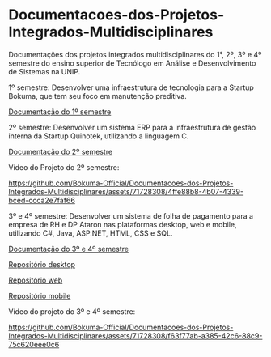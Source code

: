 # Documentacoes-dos-Projetos-Integrados-Multidisciplinares
Documentações dos projetos integrados multidisciplinares do 1°, 2º, 3º e 4º semestre do ensino superior de Tecnólogo em Análise e Desenvolvimento de Sistemas na UNIP.

1º semestre:
Desenvolver uma infraestrutura de tecnologia para a Startup Bokuma, que tem seu foco em manutenção preditiva.

[Documentação do 1º semestre](https://github.com/Bokuma-Official/Documentacoes-dos-Projetos-Integrados-Multidisciplinares/tree/main/1%C2%BA%20Semestre)

2º semestre:
Desenvolver um sistema ERP para a infraestrutura de gestão interna da Startup Quinotek, utilizando a linguagem C.

[Documentação do 2º semestre](https://github.com/Bokuma-Official/Documentacoes-dos-Projetos-Integrados-Multidisciplinares/tree/main/2%C2%BA%20Semestre)

Vídeo do Projeto do 2º semestre:

https://github.com/Bokuma-Official/Documentacoes-dos-Projetos-Integrados-Multidisciplinares/assets/71728308/4ffe88b8-4b07-4339-bced-ccca2e7faf66

3º e 4º semestre:
Desenvolver um sistema de folha de pagamento para a empresa de RH e DP Ataron nas plataformas desktop, web e mobile, utilizando C#, Java, ASP.NET, HTML, CSS e SQL.

[Documentação do 3º e 4º semestre](https://github.com/Bokuma-Official/Documentacoes-dos-Projetos-Integrados-Multidisciplinares/tree/main/3%C2%BA%20e%204%C2%BA%20Semestre)

[Repositório desktop](https://github.com/Bokuma-Official/Gerador-de-Folha-de-Pagamento-Desktop)

[Repositório web](https://github.com/Bokuma-Official/Gerador-de-Folha-de-Pagamento-Web)

[Repositório mobile](https://github.com/Bokuma-Official/Gerador-de-Folha-de-Pagamento-Mobile)

Vídeo do projeto do 3º e 4º semestre:

https://github.com/Bokuma-Official/Documentacoes-dos-Projetos-Integrados-Multidisciplinares/assets/71728308/f63f77ab-a385-42c6-88c9-75c620eee0c6
